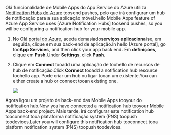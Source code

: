 <span data-ttu-id="4405a-101">Olá funcionalidade de Mobile Apps do App Service do Azure utiliza [Notification Hubs do Azure] toosend pushes, pelo que irá configurar um hub de notificação para a sua aplicação móvel.</span><span class="sxs-lookup"><span data-stu-id="4405a-101">hello Mobile Apps feature of Azure App Service uses [Azure Notification Hubs] toosend pushes, so you will be configuring a notification hub for your mobile app.</span></span>

1. <span data-ttu-id="4405a-102">No Olá [portal do Azure], aceda demasiado**serviços aplicacionais**e, em seguida, clique em sua back-end de aplicação.</span><span class="sxs-lookup"><span data-stu-id="4405a-102">In hello [Azure portal], go too**App Services**, and then click your app back end.</span></span> <span data-ttu-id="4405a-103">Em **definições**, clique em **Push**.</span><span class="sxs-lookup"><span data-stu-id="4405a-103">Under **Settings**, click **Push**.</span></span>
2. <span data-ttu-id="4405a-104">Clique em **Connect** tooadd uma aplicação de toohello de recursos de hub de notificação.</span><span class="sxs-lookup"><span data-stu-id="4405a-104">Click **Connect** tooadd a notification hub resource toohello app.</span></span> <span data-ttu-id="4405a-105">Pode criar um hub ou ligar tooan um existente.</span><span class="sxs-lookup"><span data-stu-id="4405a-105">You can either create a hub or connect tooan existing one.</span></span>

    ![](./media/app-service-mobile-create-notification-hub/configure-hub-flow.png)

<span data-ttu-id="4405a-106">Agora ligou um projeto de back-end das Mobile Apps tooyour do notification hub.</span><span class="sxs-lookup"><span data-stu-id="4405a-106">Now you have connected a notification hub tooyour Mobile Apps back-end project.</span></span> <span data-ttu-id="4405a-107">Mais tarde, irá configurar este notification hub tooconnect tooa plataforma notificação system (PNS) toopush toodevices.</span><span class="sxs-lookup"><span data-stu-id="4405a-107">Later you will configure this notification hub tooconnect tooa platform notification system (PNS) toopush toodevices.</span></span>

[portal do Azure]: https://portal.azure.com/
[Notification Hubs do Azure]: https://azure.microsoft.com/en-us/documentation/articles/notification-hubs-push-notification-overview/
